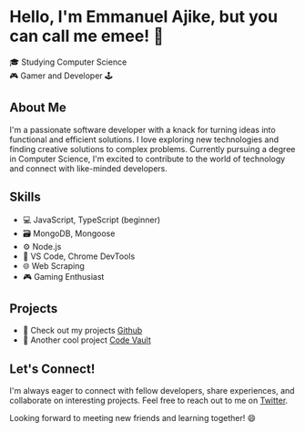 # Hello, I'm Emmanuel Ajike, but you can call me emee! 👋

<!--- 🌍 Based in Nigeria 🇳🇬 -->  
🎓 Studying Computer Science  
🎮 Gamer and Developer 🕹️  

## About Me

I'm a passionate software developer with a knack for turning ideas into functional and efficient solutions. I love exploring new technologies and finding creative solutions to complex problems. Currently pursuing a degree in Computer Science, I'm excited to contribute to the world of technology and connect with like-minded developers.

## Skills

- 💻 JavaScript, TypeScript (beginner)
- 🗃️ MongoDB, Mongoose
- ⚙️ Node.js
- 📝 VS Code, Chrome DevTools
- 🌐 Web Scraping
- 🎮 Gaming Enthusiast

## Projects

[//]: # "This is a comment"
- 🚀 Check out my projects [Github](https://github.com/emee-dev/hackathon)
- 🎉 Another cool project [Code Vault](https://github.com/emee-dev/treblle-hackathon)

## Let's Connect!

I'm always eager to connect with fellow developers, share experiences, and collaborate on interesting projects. Feel free to reach out to me on [Twitter](https://twitter.com/___emee_?).

[//]: # "via [LinkedIn](your-linkedin-profile) or follow me"

Looking forward to meeting new friends and learning together! 😄

